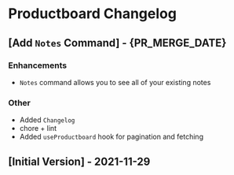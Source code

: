 # Productboard Changelog

## [Add `Notes` Command] - {PR_MERGE_DATE}

### Enhancements

- `Notes` command allows you to see all of your existing notes

### Other

- Added `Changelog`
- chore + lint
- Added `useProductboard` hook for pagination and fetching

## [Initial Version] - 2021-11-29